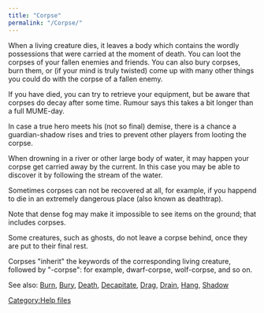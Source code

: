 ```yaml
---
title: "Corpse"
permalink: "/Corpse/"
---
```


When a living creature dies, it leaves a body which contains the wordly
possessions that were carried at the moment of death. You can loot the
corpses of your fallen enemies and friends. You can also bury corpses,
burn them, or (if your mind is truly twisted) come up with many other
things you could do with the corpse of a fallen enemy.

If you have died, you can try to retrieve your equipment, but be aware
that corpses do decay after some time. Rumour says this takes a bit
longer than a full MUME-day.

In case a true hero meets his (not so final) demise, there is a chance a
guardian-shadow rises and tries to prevent other players from looting
the corpse.

When drowning in a river or other large body of water, it may happen
your corpse get carried away by the current. In this case you may be
able to discover it by following the stream of the water.

Sometimes corpses can not be recovered at all, for example, if you
happend to die in an extremely dangerous place (also known as
deathtrap).

Note that dense fog may make it impossible to see items on the ground;
that includes corpses.

Some creatures, such as ghosts, do not leave a corpse behind, once they
are put to their final rest.

Corpses "inherit" the keywords of the corresponding living creature,
followed by "-corpse": for example, dwarf-corpse, wolf-corpse, and so
on.

See also: [Burn](Burn "wikilink"), [Bury](Bury "wikilink"),
[Death](Death "wikilink"), [Decapitate](Decapitate "wikilink"),
[Drag](Drag "wikilink"), [Drain](Drain "wikilink"),
[Hang](Hang "wikilink"), [Shadow](Shadow "wikilink")

[Category:Help files](Category:Help_files "wikilink")
